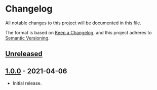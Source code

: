 # Changelog
All notable changes to this project will be documented in this file.

The format is based on [Keep a Changelog](https://keepachangelog.com/en/1.0.0/),
and this project adheres to [Semantic Versioning](https://semver.org/spec/v2.0.0.html).

## [Unreleased]
## [1.0.0] - 2021-04-06
- Initial release.

[Unreleased]: https://github.com/Dexare/logger/compare/v1.0.0...HEAD
[1.0.0]: https://github.com/Dexare/logger/releases/tag/v1.0.0
